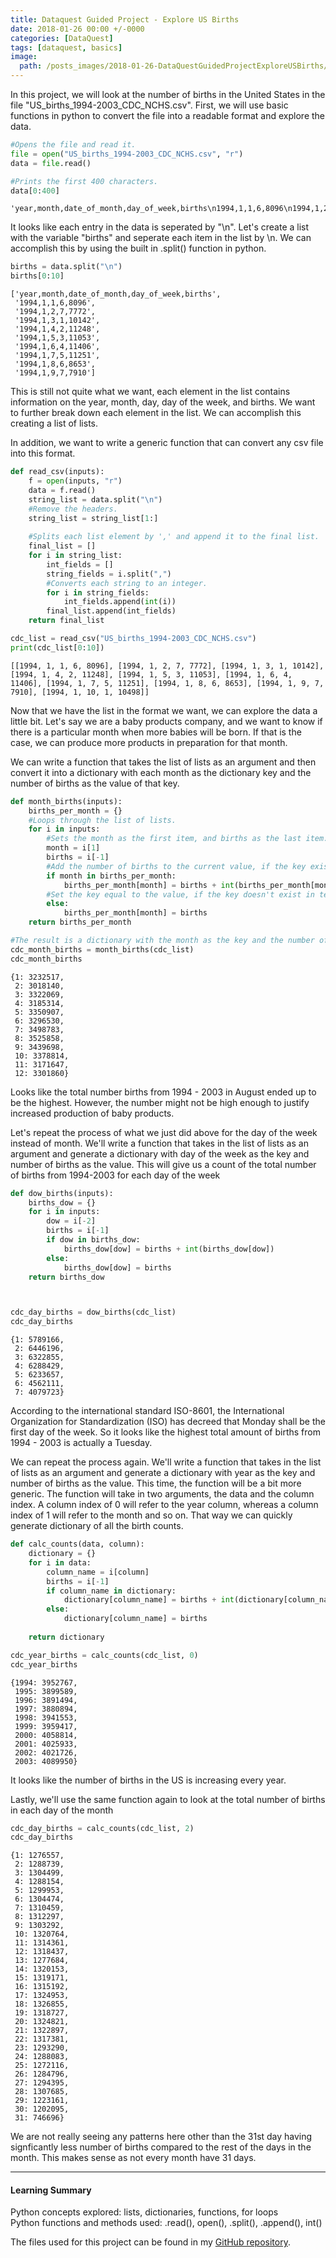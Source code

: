 ```yaml
---
title: Dataquest Guided Project - Explore US Births
date: 2018-01-26 00:00 +/-0000
categories: [DataQuest]
tags: [dataquest, basics]
image:
  path: /posts_images/2018-01-26-DataQuestGuidedProjectExploreUSBirths/cover.PNG
---
```



In this project, we will look at the number of births in the United States in the file "US_births_1994-2003_CDC_NCHS.csv". First, we will use basic functions in python to convert the file into a readable format and explore the data.


```python
#Opens the file and read it.
file = open("US_births_1994-2003_CDC_NCHS.csv", "r")
data = file.read()

#Prints the first 400 characters.
data[0:400]
```




    'year,month,date_of_month,day_of_week,births\n1994,1,1,6,8096\n1994,1,2,7,7772\n1994,1,3,1,10142\n1994,1,4,2,11248\n1994,1,5,3,11053\n1994,1,6,4,11406\n1994,1,7,5,11251\n1994,1,8,6,8653\n1994,1,9,7,7910\n1994,1,10,1,10498\n1994,1,11,2,11706\n1994,1,12,3,11567\n1994,1,13,4,11212\n1994,1,14,5,11570\n1994,1,15,6,8660\n1994,1,16,7,8123\n1994,1,17,1,10567\n1994,1,18,2,11541\n1994,1,19,3,11257\n1994,1,20,4,11682\n1994,1,21,5'



It looks like each entry in the data is seperated by "\n". Let's create a list with the variable "births" and seperate each item in the list by \n. We can accomplish this by using the built in .split() function in python.


```python
births = data.split("\n")
births[0:10]
```




    ['year,month,date_of_month,day_of_week,births',
     '1994,1,1,6,8096',
     '1994,1,2,7,7772',
     '1994,1,3,1,10142',
     '1994,1,4,2,11248',
     '1994,1,5,3,11053',
     '1994,1,6,4,11406',
     '1994,1,7,5,11251',
     '1994,1,8,6,8653',
     '1994,1,9,7,7910']



This is still not quite what we want, each element in the list contains information on the year, month, day, day of the week, and births. We want to further break down each element in the list. We can accomplish this creating a list of lists. 

In addition, we want to write a generic function that can convert any csv file into this format.


```python
def read_csv(inputs):
    f = open(inputs, "r")
    data = f.read()
    string_list = data.split("\n")
    #Remove the headers.
    string_list = string_list[1:]
    
    #Splits each list element by ',' and append it to the final list.
    final_list = []   
    for i in string_list:
        int_fields = []
        string_fields = i.split(",")
        #Converts each string to an integer.
        for i in string_fields:
            int_fields.append(int(i))
        final_list.append(int_fields)   
    return final_list

cdc_list = read_csv("US_births_1994-2003_CDC_NCHS.csv")
print(cdc_list[0:10])
```

    [[1994, 1, 1, 6, 8096], [1994, 1, 2, 7, 7772], [1994, 1, 3, 1, 10142], [1994, 1, 4, 2, 11248], [1994, 1, 5, 3, 11053], [1994, 1, 6, 4, 11406], [1994, 1, 7, 5, 11251], [1994, 1, 8, 6, 8653], [1994, 1, 9, 7, 7910], [1994, 1, 10, 1, 10498]]
    

Now that we have the list in the format we want, we can explore the data a little bit. Let's say we are a baby products company, and we want to know if there is a particular month when more babies will be born. If that is the case, we can produce more products in preparation for that month.

We can write a function that takes the list of lists as an argument and then convert it into a dictionary with each month as the dictionary key and the number of births as the value of that key.


```python
def month_births(inputs):
    births_per_month = {}
    #Loops through the list of lists.
    for i in inputs:
        #Sets the month as the first item, and births as the last item.
        month = i[1]
        births = i[-1]
        #Add the number of births to the current value, if the key exists in the dictionary.
        if month in births_per_month:
            births_per_month[month] = births + int(births_per_month[month])
        #Set the key equal to the value, if the key doesn't exist in teh dictionary.
        else:
            births_per_month[month] = births           
    return births_per_month

#The result is a dictionary with the month as the key and the number of births as values.
cdc_month_births = month_births(cdc_list)
cdc_month_births
```




    {1: 3232517,
     2: 3018140,
     3: 3322069,
     4: 3185314,
     5: 3350907,
     6: 3296530,
     7: 3498783,
     8: 3525858,
     9: 3439698,
     10: 3378814,
     11: 3171647,
     12: 3301860}



Looks like the total number births from 1994 - 2003 in August ended up to be the highest. However, the number might not be high enough to justify increased production of baby products.

Let's repeat the process of what we just did above for the day of the week instead of month. We'll write a function that takes in the list of lists as an argument and generate a dictionary with day of the week as the key and number of births as the value. This will give us a count of the total number of births from 1994-2003 for each day of the week


```python
def dow_births(inputs):
    births_dow = {}
    for i in inputs:
        dow = i[-2]
        births = i[-1]
        if dow in births_dow:
            births_dow[dow] = births + int(births_dow[dow])
        else:
            births_dow[dow] = births           
    return births_dow



cdc_day_births = dow_births(cdc_list)
cdc_day_births
```




    {1: 5789166,
     2: 6446196,
     3: 6322855,
     4: 6288429,
     5: 6233657,
     6: 4562111,
     7: 4079723}



According to the international standard ISO-8601, the International Organization for Standardization (ISO) has decreed that Monday shall be the first day of the week. So it looks like the highest total amount of births from 1994 - 2003 is actually a Tuesday.

We can repeat the process again. We'll write a function that takes in the list of lists as an argument and generate a dictionary with year as the key and number of births as the value. This time, the function will be a bit more generic. The function will take in two arguments, the data and the column index. A column index of 0 will refer to the year column, whereas a column index of 1 will refer to the month and so on. That way we can quickly generate dictionary of all the birth counts.


```python
def calc_counts(data, column):
    dictionary = {}
    for i in data:
        column_name = i[column]
        births = i[-1]
        if column_name in dictionary:
            dictionary[column_name] = births + int(dictionary[column_name])
        else:
            dictionary[column_name] = births
            
    return dictionary

cdc_year_births = calc_counts(cdc_list, 0)
cdc_year_births
```




    {1994: 3952767,
     1995: 3899589,
     1996: 3891494,
     1997: 3880894,
     1998: 3941553,
     1999: 3959417,
     2000: 4058814,
     2001: 4025933,
     2002: 4021726,
     2003: 4089950}



It looks like the number of births in the US is increasing every year. 

Lastly, we'll use the same function again to look at the total number of births in each day of the month


```python
cdc_day_births = calc_counts(cdc_list, 2)
cdc_day_births
```




    {1: 1276557,
     2: 1288739,
     3: 1304499,
     4: 1288154,
     5: 1299953,
     6: 1304474,
     7: 1310459,
     8: 1312297,
     9: 1303292,
     10: 1320764,
     11: 1314361,
     12: 1318437,
     13: 1277684,
     14: 1320153,
     15: 1319171,
     16: 1315192,
     17: 1324953,
     18: 1326855,
     19: 1318727,
     20: 1324821,
     21: 1322897,
     22: 1317381,
     23: 1293290,
     24: 1288083,
     25: 1272116,
     26: 1284796,
     27: 1294395,
     28: 1307685,
     29: 1223161,
     30: 1202095,
     31: 746696}



We are not really seeing any patterns here other than the 31st day having signficantly less number of births compared to the rest of the days in the month. This makes sense as not every month have 31 days.

---

#### Learning Summary

Python concepts explored: lists, dictionaries, functions, for loops  
Python functions and methods used: .read(), open(), .split(), .append(), int()


The files used for this project can be found in my [GitHub repository](https://github.com/sengkchu/Dataquest-Guided-Projects-Solutions/tree/master/Guided%20Project_%20Explore%20U.S.%20Births).


